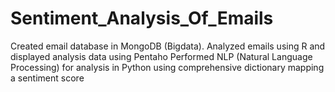 # Sentiment_Analysis_Of_Emails
Created email database in MongoDB (Bigdata). Analyzed emails using R and displayed analysis data using Pentaho Performed NLP (Natural Language Processing) for analysis in Python using comprehensive dictionary mapping a sentiment score
